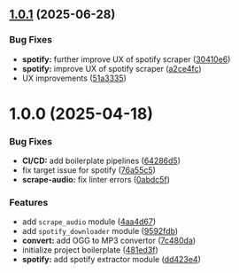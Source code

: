 ## [1.0.1](https://github.com/thms317/extract-audio/compare/v1.0.0...v1.0.1) (2025-06-28)


### Bug Fixes

* **spotify:** further improve UX of spotify scraper ([30410e6](https://github.com/thms317/extract-audio/commit/30410e6750e22b9f6d96608a9688c65032fe5730))
* **spotify:** improve UX of spotify scraper ([a2ce4fc](https://github.com/thms317/extract-audio/commit/a2ce4fc4c30f604e515bd2947b4bf7a29b5d1a13))
* UX improvements ([51a3335](https://github.com/thms317/extract-audio/commit/51a33358f6e06e6241e181e51cb7fd6a93a0b5d6))

# 1.0.0 (2025-04-18)


### Bug Fixes

* **CI/CD:** add boilerplate pipelines ([64286d5](https://github.com/thms317/extract-audio/commit/64286d5999cac76f43b0babf8c5bd85e8c0e2716))
* fix target issue for spotify ([76a55c5](https://github.com/thms317/extract-audio/commit/76a55c53cc801e491dd061a0280d9b367b831e39))
* **scrape-audio:** fix linter errors ([0abdc5f](https://github.com/thms317/extract-audio/commit/0abdc5f88b5d11fccebe2af5d957aae5af9cda9a))


### Features

* add `scrape_audio` module ([4aa4d67](https://github.com/thms317/extract-audio/commit/4aa4d67f62cafb9cbfd213c35125dbd2a1b5bba1))
* add `spotify_downloader` module ([9592fdb](https://github.com/thms317/extract-audio/commit/9592fdbe88ff4dcb532c6e4e8edff49f356bf75c))
* **convert:** add OGG to MP3 convertor ([7c480da](https://github.com/thms317/extract-audio/commit/7c480da4fc7ffceb865927010687cc0e073745b5))
* initialize project boilerplate ([481ed3f](https://github.com/thms317/extract-audio/commit/481ed3f1db9b5ff295763fb1eee82b414d3c9e48))
* **spotify:** add spotify extractor module ([dd423e4](https://github.com/thms317/extract-audio/commit/dd423e4e52771cdca6a980960eaabced322c3718))

